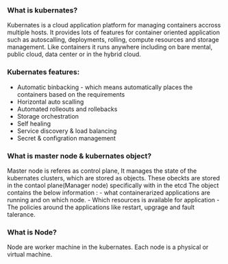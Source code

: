### What is kubernates?
Kubernates is a cloud application platform for managing containers accross multiple hosts.
It provides lots of features for container oriented application such as autoscalling, deployments, rolling, compute resources and storage management.
Like containers it runs anywhere including on bare mental, public cloud, data center or in the hybrid cloud.

### Kubernates features:
- Automatic binbacking - which means automatically places the containers based on the requirements
- Horizontal auto scalling
- Automated rolleouts and rollebacks
- Storage orchestration
- Self healing
- Service discovery & load balancing
- Secret & configration management


### What is master node & kubernates object?
Master node is referes as control plane, It manages the state of the kubernates clusters, which are stored as objects. These obeckts are stored in the contaol plane(Manager node) specifically with in the etcd
The object contains the below information :
	- what containerarized applications are running and on which node.
	- Which resources is available for application
	- The policies around the applications like restart, upgrage and fault talerance.

 
### What is Node?
 Node are worker machine in the kubernates. Each node is a physical or virtual machine.
